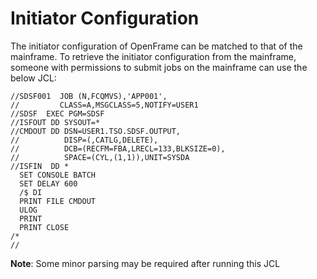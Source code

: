 # Initiator Configuration

The initiator configuration of OpenFrame can be matched to that of the mainframe. To retrieve the initiator configuration from the mainframe, someone with permissions to submit jobs on the mainframe can use the below JCL:


```JCL
//SDSF001  JOB (N,FCQMVS),'APP001',
//         CLASS=A,MSGCLASS=5,NOTIFY=USER1
//SDSF  EXEC PGM=SDSF
//ISFOUT DD SYSOUT=*
//CMDOUT DD DSN=USER1.TSO.SDSF.OUTPUT,
//          DISP=(,CATLG,DELETE),
//          DCB=(RECFM=FBA,LRECL=133,BLKSIZE=0),
//          SPACE=(CYL,(1,1)),UNIT=SYSDA
//ISFIN  DD *
  SET CONSOLE BATCH
  SET DELAY 600
  /$ DI
  PRINT FILE CMDOUT
  ULOG
  PRINT
  PRINT CLOSE
/*
//
```

**Note**: Some minor parsing may be required after running this JCL